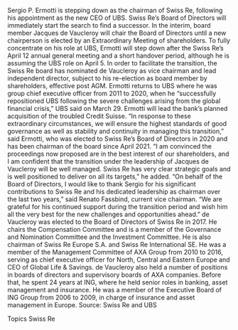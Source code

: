 Sergio P. Ermotti is stepping down as the chairman of Swiss Re, following his appointment as the new CEO of UBS.
Swiss Re’s Board of Directors will immediately start the search to find a successor. In the interim, board member Jacques de Vaucleroy will chair the Board of Directors until a new chairperson is elected by an Extraordinary Meeting of shareholders.
To fully concentrate on his role at UBS, Ermotti will step down after the Swiss Re’s April 12 annual general meeting and a short handover period, although he is assuming the UBS role on April 5.
In order to facilitate the transition, the Swiss Re board has nominated de Vaucleroy as vice chairman and lead independent director, subject to his re-election as board member by shareholders, effective post AGM.
Ermotti returns to UBS where he was group chief executive officer from 2011 to 2020, when he “successfully repositioned UBS following the severe challenges arising from the global financial crisis,” UBS said on March 29. Ermotti will lead the bank’s planned acquisition of the troubled Credit Suisse.
“In response to these extraordinary circumstances, we will ensure the highest standards of good governance as well as stability and continuity in managing this transition,” said Ermotti, who was elected to Swiss Re’s Board of Directors in 2020 and has been chairman of the board since April 2021.
“I am convinced the proceedings now proposed are in the best interest of our shareholders, and I am confident that the transition under the leadership of Jacques de Vaucleroy will be well managed. Swiss Re has very clear strategic goals and is well positioned to deliver on all its targets,” he added.
“On behalf of the Board of Directors, I would like to thank Sergio for his significant contributions to Swiss Re and his dedicated leadership as chairman over the last two years,” said Renato Fassbind, current vice chairman. “We are grateful for his continued support during the transition period and wish him all the very best for the new challenges and opportunities ahead.”
de Vaucleroy was elected to the Board of Directors of Swiss Re in 2017. He chairs the Compensation Committee and is a member of the Governance and Nomination Committee and the Investment Committee. He is also chairman of Swiss Re Europe S.A. and Swiss Re International SE.
He was a member of the Management Committee of AXA Group from 2010 to 2016, serving as chief executive officer for North, Central and Eastern Europe and CEO of Global Life & Savings. de Vaucleroy also held a number of positions in boards of directors and supervisory boards of AXA companies. Before that, he spent 24 years at ING, where he held senior roles in banking, asset management and insurance. He was a member of the Executive Board of ING Group from 2006 to 2009, in charge of insurance and asset management in Europe.
Source: Swiss Re and UBS

Topics
Swiss Re
